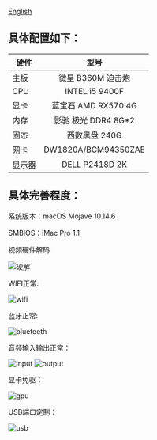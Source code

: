 [English](https://github.com/reputati0n/hackintosh-b360--9400f/blob/master/README_en.md)

## 具体配置如下：

| 硬件 | 型号 | 
| - | :-: |
| 主板 |微星 B360M 迫击炮|
| CPU |INTEL i5 9400F|
| 显卡 |蓝宝石 AMD RX570 4G|
| 内存 |影驰 极光 DDR4 8G*2|
| 固态 |西数黑盘 240G|
| 网卡 | DW1820A/BCM94350ZAE|
| 显示器 |DELL P2418D 2K |


## 具体完善程度：

系统版本：macOS Mojave 10.14.6

SMBIOS：iMac Pro 1.1

视频硬件解码

![硬解](https://github.com/reputati0n/hackintosh-b360--9400f/blob/master/image/hard_speed.png)

WIFI正常:

![wifi](https://github.com/reputati0n/hackintosh-b360--9400f/blob/master/image/wifi.png)

蓝牙正常:

![blueteeth](https://github.com/reputati0n/hackintosh-b360--9400f/blob/master/image/blueteeth.png)

音频输入输出正常：

![input](https://github.com/reputati0n/hackintosh-b360--9400f/blob/master/image/audio-input.png?raw=true)
![output](https://github.com/reputati0n/hackintosh-b360--9400f/blob/master/image/audio-output.png)

显卡免驱：

![gpu](https://github.com/reputati0n/hackintosh-b360--9400f/blob/master/image/gpu-rx570.png)

USB端口定制：

![usb](https://github.com/reputati0n/hackintosh-b360--9400f/blob/master/image/usbport.png)
